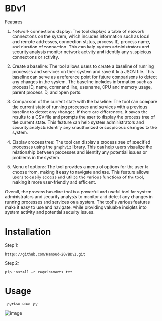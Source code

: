 # BDv1

Features

1. Network connections display:
The tool displays a table of network connections on the system, which includes information such as local and remote addresses, connection status, process ID, process name, and duration of connection. This can help system administrators and security analysts monitor network activity and identify any suspicious connections or activity.

2. Create a baseline:
The tool allows users to create a baseline of running processes and services on their system and save it to a JSON file. This baseline can serve as a reference point for future comparisons to detect any changes in the system. The baseline includes information such as process ID, name, command line, username, CPU and memory usage, parent process ID, and open ports.

3. Comparison of the current state with the baseline:
The tool can compare the current state of running processes and services with a previous baseline to detect any changes. If there are differences, it saves the results to a CSV file and prompts the user to display the process tree of the current state. This feature can help system administrators and security analysts identify any unauthorized or suspicious changes to the system.

4. Display process tree:
The tool can display a process tree of specified processes using the `graphviz` library. This can help users visualize the relationship between processes and identify any potential issues or problems in the system.

5. Menu of options:
The tool provides a menu of options for the user to choose from, making it easy to navigate and use. This feature allows users to easily access and utilize the various functions of the tool, making it more user-friendly and efficient.
 
Overall, the process baseline tool is a powerful and useful tool for system administrators and security analysts to monitor and detect any changes in running processes and services on a system. The tool's various features make it easy to use and navigate, while providing valuable insights into system activity and potential security issues.
# Installation
Step 1:
```
https://github.com/Hamoud-20/BDv1.git
```
Step 2:
```
pip install -r requirements.txt
```

# Usage
```
 python BDv1.py
```
![image](https://github.com/Hamoud-20/BDv1/assets/137123444/35528320-a69f-4a6e-ac92-8850f16d416c)

